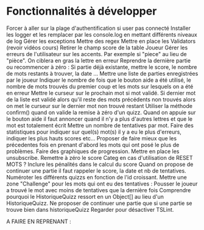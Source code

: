 # Fonctionnalités à développer
  Forcer à aller sur la plage d'authentification si user pas connecté
  Installer les logger et les remplacer par les console.log en mettant différents niveaux de log
  Gérer les exceptions
  Mettre des regex
  Mettre en place les Validators (revoir vidéos cours)
  Retirer le champ score de la table Joueur
  Gérer les erreurs de l'utilisateur sur les accents. Par exemple si "piece" au lieu de "pièce". On ciblera en gras
  la lettre en erreur
  Reprendre la dernière partie ou recommencer à zéro : Si partie déjà existante, mettre le score, le nombre de mots restants à trouver, la date ...
  Mettre une liste de parties enregistrées par le joueur
  Indiquer le nombre de fois que le bouton aide a été utilisé, le nombre de mots trouvés du premier coup et les mots sur lesquels on a été en erreur
  Mettre le curseur sur le prochain mot si mot validé. Si dernier mot de la liste est validé alors qu'il reste des mots précédents non trouvés
  alors on met le curseur sur le dernier mot non trouvé restant
  Utiliser la méthode confirm() quand on valide la remise à zéro d'un quizz.
  Quand on appuie sur le bouton aide il faut annoncer quand il n'y a plus d'autres lettres et que le mot est totalement écrit
  Mettre un nombre de tentatives par mot.
  Faire des statistiques pour indiquer sur quel(s) mot(s) il y a eu le plus d'erreurs, indiquer les plus hauts scores etc...
  Proposer de faire mieux que les précedentes fois en prenant d'abord les mots qui ont posé le plus de problèmes.
  Faire des graphiques de progression.
  Mettre en place les unsubscribe.
  Remettre à zéro le score Categ en cas d'utilisation de RESET MOTS ?
  Inclure les pénalités dans le calcul du score
  Quand on propose de continuer une partie il faut rappeler  le score, la date et nb de tentatives. Numéroter les différents quizzs en fonction de l'id 
  croissant.
  Mettre une zone "Challenge" pour les mots qui ont eu des tentatives : Pousser le joueur a trouvé le mot avec moins de tentatives que la dernière fois
  Comprendre pourquoi le HistoriqueQuizz ressort en un Object[] au lieu d'un HistoriqueQuizz.
  Ne proposer de continuer une partie que si une partie se trouve bien dans historiqueQuizz
  Regarder pour désactiver TSLint.

  A FAIRE EN REPRENANT :
  
